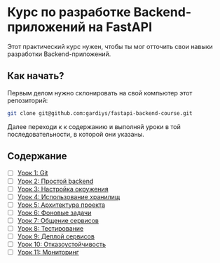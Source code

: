 # Курс по разработке Backend-приложений на FastAPI

Этот практический курс нужен, чтобы ты мог отточить свои навыки разработки Backend-приложений.

## Как начать?
Первым делом нужно склонировать на свой компьютер этот репозиторий:
```bash
git clone git@github.com:gardiys/fastapi-backend-course.git
```
Далее переходи к к содержанию и выполняй уроки в той последовательности, в которой они указаны.

## Содержание
- [ ] [Урок 1: Git](./git/)
- [ ] [Урок 2: Простой backend](./simple_backend/)
- [ ] [Урок 3: Настройка окружения](./setting_environment/)
- [ ] [Урок 4: Использование хранилищ](./using_storage/)
- [ ] [Урок 5: Архитектура проекта](./project_architecture/)
- [ ] [Урок 6: Фоновые задачи](./async_tasks/)
- [ ] [Урок 7: Общение сервисов](./services_communication/)
- [ ] [Урок 8: Тестирование](./testing/)
- [ ] [Урок 9: Деплой сервисов](./services_deploy/)
- [ ] [Урок 10: Отказоустойчивость](./fault_tolerance/)
- [ ] [Урок 11: Мониторинг](./monitoring/)
